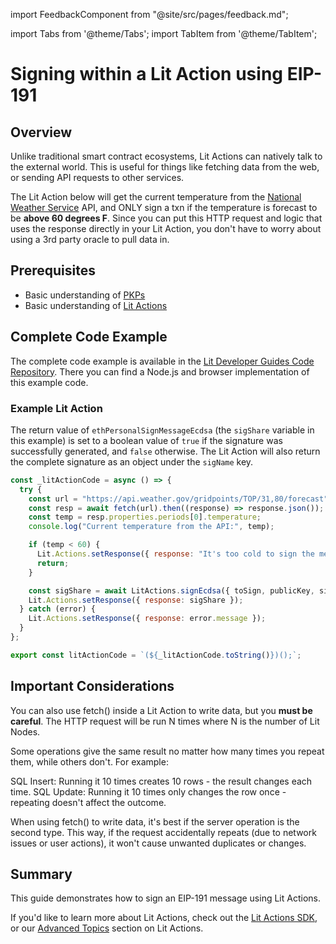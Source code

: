 import FeedbackComponent from "@site/src/pages/feedback.md";

import Tabs from '@theme/Tabs';
import TabItem from '@theme/TabItem';

# Signing within a Lit Action using EIP-191

## Overview

Unlike traditional smart contract ecosystems, Lit Actions can natively talk to the external world. This is useful for things like fetching data from the web, or sending API requests to other services.

The Lit Action below will get the current temperature from the [National Weather Service](https://www.weather.gov/) API, and ONLY sign a txn if the temperature is forecast to be **above 60 degrees F**. Since you can put this HTTP request and logic that uses the response directly in your Lit Action, you don't have to worry about using a 3rd party oracle to pull data in.

## Prerequisites

- Basic understanding of [PKPs](../../../user-wallets/pkps/overview)
- Basic understanding of [Lit Actions](../serverless-signing/quick-start)

## Complete Code Example

The complete code example is available in the [Lit Developer Guides Code Repository](https://github.com/LIT-Protocol/developer-guides-code/tree/master/lit-action-using-fetch). There you can find a Node.js and browser implementation of this example code.

### Example Lit Action

The return value of `ethPersonalSignMessageEcdsa` (the `sigShare` variable in this example) is set to a boolean value of `true` if the signature was successfully generated, and `false` otherwise. The Lit Action will also return the complete signature as an object under the `sigName` key.

```jsx
const _litActionCode = async () => {
  try {
    const url = "https://api.weather.gov/gridpoints/TOP/31,80/forecast";
    const resp = await fetch(url).then((response) => response.json());
    const temp = resp.properties.periods[0].temperature;
    console.log("Current temperature from the API:", temp);

    if (temp < 60) {
      Lit.Actions.setResponse({ response: "It's too cold to sign the message!" });
      return;
    }

    const sigShare = await LitActions.signEcdsa({ toSign, publicKey, sigName });
    Lit.Actions.setResponse({ response: sigShare });
  } catch (error) {
    Lit.Actions.setResponse({ response: error.message });
  }
};

export const litActionCode = `(${_litActionCode.toString()})();`;
```

## Important Considerations
You can also use fetch() inside a Lit Action to write data, but you **must be careful**. The HTTP request will be run N times where N is the number of Lit Nodes.

Some operations give the same result no matter how many times you repeat them, while others don't. For example:

SQL Insert: Running it 10 times creates 10 rows - the result changes each time.
SQL Update: Running it 10 times only changes the row once - repeating doesn't affect the outcome.

When using fetch() to write data, it's best if the server operation is the second type. This way, if the request accidentally repeats (due to network issues or user actions), it won't cause unwanted duplicates or changes.

## Summary
This guide demonstrates how to sign an EIP-191 message using Lit Actions.

If you'd like to learn more about Lit Actions, check out the [Lit Actions SDK](https://actions-docs.litprotocol.com/), or our [Advanced Topics](https://developer.litprotocol.com/category/advanced-topics-1) section on Lit Actions.

<FeedbackComponent/>
